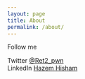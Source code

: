 ```yaml
---
layout: page
title: About
permalink: /about/
---
```



Follow me    

Twitter [@Ret2_pwn](https://twitter.com/RET2_pwn)  
LinkedIn [Hazem Hisham](https://www.linkedin.com/in/hazem-hesham/)

